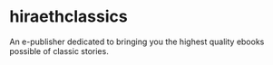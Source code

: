 # hiraethclassics
An e-publisher dedicated to bringing you the highest quality ebooks possible of classic stories.
